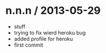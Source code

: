 
n.n.n / 2013-05-29 
==================

  * stuff
  * trying to fix wierd heroku bug
  * added profile for heroku
  * first commit
